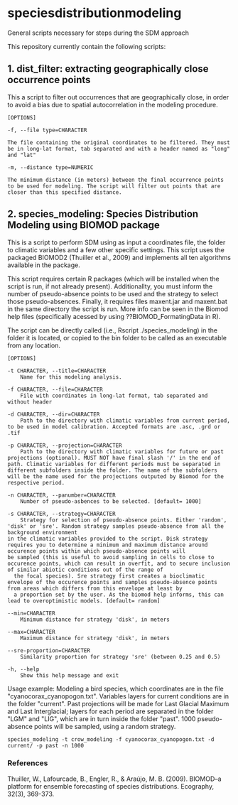 # speciesdistributionmodeling
General scripts necessary for steps during the SDM approach

This repository currently contain the following scripts:

## 1. dist_filter: extracting geographically close occurrence points

This a script to filter out occurrences that are geographically close, in order to avoid a bias due to spatial autocorrelation in the modeling procedure.

	[OPTIONS]

	-f, --file type=CHARACTER

	The file containing the original coordinates to be filtered. They must be in long-lat format, tab separated and with a header named as "long" and "lat"

	-m, --distance type=NUMERIC

	The minimum distance (in meters) between the final occurrence points to be used for modeling. The script will filter out points that are closer than this specified distance.

## 2. species_modeling: Species Distribution Modeling using BIOMOD package

This is a script to perform SDM using as input a coordinates file, the folder to climatic variables and a few other specific settings. This script uses the packaged BIOMOD2 (Thuiller et al., 2009) and implements all ten algorithms available in the package.

This script requires certain R packages (which will be installed when the script is run, if not already present). Additionallty, you must inform the number of pseudo-absence points to be used and the strategy to select those pseudo-absences. Finally, it requires files maxent.jar and maxent.bat in the same directory the script is run. More info can be seen in the Biomod help files (specifically acessed by using ??BIOMOD_FormatingData in R).

The script can be directly called (i.e., Rscript ./species_modeling) in the folder it is located, or copied to the bin folder to be called as an executable from any location.

	[OPTIONS]

	-t CHARACTER, --title=CHARACTER
		Name for this modeling analysis.

	-f CHARACTER, --file=CHARACTER
		File with coordinates in long-lat format, tab separated and without header

	-d CHARACTER, --dir=CHARACTER
		Path to the directory with climatic variables from current period, to be used in model calibration. Accepted formats are .asc, .grd or .tif

	-p CHARACTER, --projection=CHARACTER
		Path to the directory with climatic variables for future or past projections (optional). MUST NOT have final slash '/' in the end of path. Climatic variables for different periods must be separated in different subfolders inside the folder. The name of the subfolders will be the name used for the projections outputed by Biomod for the respective period.

	-n CHARACTER, --panumber=CHARACTER
		Number of pseudo-asbences to be selected. [default= 1000]

	-s CHARACTER, --strategy=CHARACTER
		Strategy for selection of pseudo-absence points. Either 'random', 'disk' or 'sre'. Random strategy samples pseudo-absence from all the background environment
    in the climatic variables provided to the script. Disk strategy requires you to determine a minimum and maximum distance around occurence points within which pseudo-absence points will
    be sampled (this is useful to avoid sampling in cells to close to occurence points, which can result in overfit, and to secure inclusion of similar abiotic conditions out of the range of
      the focal species). Sre strategy first creates a bioclimatic envelope of the occurence points and samples pseudo-absence points from areas which differs from this envelope at least by
      a proportion set by the user. As the biomod help informs, this can lead to overoptimistic models. [default= random]

	--min=CHARACTER
		Minimum distance for strategy 'disk', in meters

	--max=CHARACTER
		Maximum distance for strategy 'disk', in meters

	--sre-proportion=CHARACTER
		Similarity proportion for strategy 'sre' (between 0.25 and 0.5)

	-h, --help
		Show this help message and exit
		
Usage example:
Modeling a bird species, which coordinates are in the file "cyanocorax_cyanopogon.txt". Variables layers for current conditions are in the folder "current". Past projections will be made for Last Glacial Maximum and Last Interglacial; layers for each period are separated in the folder "LGM" and "LIG", which are in turn inside the folder "past". 1000 pseudo-absence points will be sampled, using a random strategy.

	species_modeling -t crow_modeling -f cyanocorax_cyanopogon.txt -d current/ -p past -n 1000

### References
Thuiller, W., Lafourcade, B., Engler, R., & Araújo, M. B. (2009). BIOMOD–a platform for ensemble forecasting of species distributions. Ecography, 32(3), 369-373.

